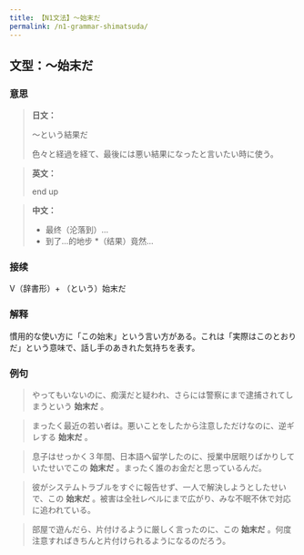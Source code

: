 ```yaml
---
title: 【N1文法】〜始末だ
permalink: /n1-grammar-shimatsuda/
---
```


## 文型：〜始末だ

### 意思

> **日文：**
> 
> 〜という結果だ
> 
> 色々と経過を経て、最後には悪い結果になったと言いたい時に使う。

> **英文：**
> 
> end up

> **中文：**
>
> * 最终（沦落到）… 
> * 到了…的地步
> *（结果）竟然…

### 接续

V（辞書形）+ （という）始末だ

### 解释

慣用的な使い方に「この始末」という言い方がある。これは「実際はこのとおりだ」という意味で、話し手のあきれた気持ちを表す。

### 例句

> やってもいないのに、痴漢だと疑われ、さらには警察にまで逮捕されてしまうという **始末だ** 。

> まったく最近の若い者は。悪いことをしたから注意しただけなのに、逆ギレする **始末だ** 。

> 息子はせっかく３年間、日本語へ留学したのに、授業中居眠りばかりしていたせいでこの **始末だ** 。まったく誰のお金だと思っているんだ。

> 彼がシステムトラブルをすぐに報告せず、一人で解決しようとしたせいで、この **始末だ** 。被害は全社レベルにまで広がり、みな不眠不休で対応に追われている。

> 部屋で遊んだら、片付けるように厳しく言ったのに、この **始末だ** 。何度注意すればきちんと片付けられるようになるのだろう。

